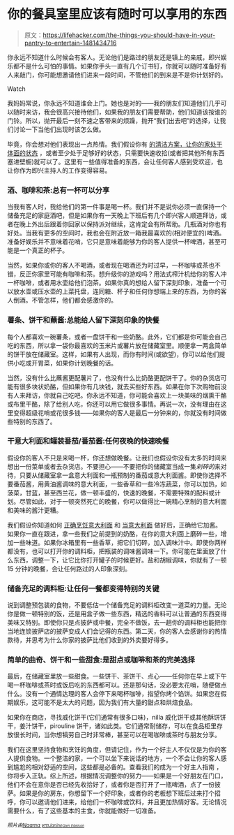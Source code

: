 # 你的餐具室里应该有随时可以享用的东西

> 原文：<https://lifehacker.com/the-things-you-should-have-in-your-pantry-to-entertain-1481434716>

你永远不知道什么时候会有客人。无论他们是路过的朋友还是镇上的亲戚，即兴娱乐都不是什么可怕的事情。如果你手头一直有几个订书钉，你就可以随时准备好有人来敲门，你可能想邀请他们进来一段时间，不管他们的到来是不是你计划好的。

Watch

我妈妈常说，你永远不知道谁会上门。她也是对的——我的朋友们知道他们几乎可以随时来访，我会很高兴接待他们，如果我的朋友们需要帮助，他们知道该按谁的门铃。所以，抛开最后一刻不速之客带来的烦躁，抛开“我们出去吧”的选择，让我们讨论一下当他们出现时该怎么做。

毕竟，你会想对他们表现出一点热情。我们假设你有 [的清洁方案，让你的家处于体面的状态](https://lifehacker.com/keep-your-home-clean-in-20-minutes-a-day-for-30-days-5877542) ，或者至少处于足够好的状态，只需要快速收拾(或者把其他所有东西塞进壁橱)就可以了。这里有一些值得准备的东西，会让任何客人感到受欢迎，也让你作为即兴主持人的工作变得容易。

### 酒、咖啡和茶:总有一杯可以分享

当我有客人时，我给他们的第一件事是喝一杯。我们并不是说你必须一直保持一个储备充足的家庭酒吧，但是如果你有一天晚上下班后有几个即兴客人顺道拜访，或者在晚上外出后跟着你回家以保持派对继续，这肯定会有所帮助。几瓶酒对你也有好处。当我有更多的空间时，我也会在附近放一箱我最喜欢的(相对便宜的)啤酒。准备好娱乐并不意味着花哨，它只是意味着能够为你的客人提供一杯啤酒，甚至可能是一个真正的杯子。

当然，如果你或你的客人不喝酒，或者现在喝酒还为时过早，一杯咖啡或茶也不错，反正你家里可能有咖啡和茶。想升级你的游戏吗？用法式榨汁机给你的客人冲一杯咖啡，或者用水壶给他们泡茶。如果你真的想给人留下深刻印象，准备一个可以放水壶或压水壶的上菜托盘，连同糖、杯子和任何你想端上来的东西，为你的客人倒酒。不管怎样，他们都会感激你的。

### 薯条、饼干和蘸酱:总能给人留下深刻印象的快餐

每个人都喜欢一碗薯条，或者一盘饼干和一些奶酪。此外，它们都是你可能会自己吃的东西，所以拿一袋你最喜欢的玉米片或薯片放在储藏室里。顺便拿一两盒简单的饼干放在储藏室。这样，如果有人出现，而你有时间(或欲望)，你可以给他们提供小吃或开胃菜，如果你计划晚餐的话。

当然，没有什么比蘸酱更配薯片了，也没有什么比奶酪更配饼干了。你的杂货店可能有很多块状奶酪，但如果你有几块钱，就去买些好东西。如果在你下次购物前没有人来拜访，你就自己吃吧。你永远不知道，你可能会喜欢上一块美味的烟熏干酪或布里干酪，除了给别人吃，你还可以用它做很多事情。再说一次，没有理由在这里变得超级花哨或花很多钱——如果你的客人是最后一分钟来的，你就没有时间做些特别的东西了。

### 干意大利面和罐装番茄/番茄酱:任何夜晚的快速晚餐

假设你的客人不只是来喝一杯，你还想做晚餐。让我们也假设你没有太多的时间来想出一份菜单或者去杂货店。不要担心——不要把你的储藏室当成一集*剁碎的*来对待，只要从储藏室拿一盒意大利面和一瓶预制的番茄或意大利面酱。即使你选择不要番茄酱，用黄油酱调味的意大利面，一些香草和一些冷冻蔬菜，你可以加热，如菠菜，甘蓝，甚至西兰花，做一顿丰盛的，快速的晚餐，不需要特殊的配料或计划。尽管如此，对于一顿突然死亡的晚餐，你可以做得比一碗精心烹制的意大利面和美味的酱汁更糟。

我们假设你知道如何 [正确烹饪意大利面](https://lifehacker.com/how-to-cook-pasta-correctly-5805897) 和 [当意大利面](http://lifehacker.com/the-right-way-to-sauce-pasta-5916513) 做好后，正确给它加酱。如果你一直在跟进，拿一些我们之前提到的奶酪，在你的意大利面上磨碎一些，增加一些味道。如果你冰箱里有一些香草，把它们切碎，加入调味汁中。即使你两样都没有，也可以打开你的调料柜，把瓶装的调味酱调味一下。你可能在里面放了什么东西，调整一下，让它比你打开罐子的时候更好。盐和胡椒调味，你就有了一顿 15 分钟的晚餐，会让任何路过的人印象深刻。

### 储备充足的调料柜:让任何一餐都变得特别的关键

说到调整预包装的食物，不要低估一个储备充足的调料柜改变一道菜的力量。无论你是做一顿特别的饭，还是用盒子做一些东西，精选的香料可以让普通的东西变得美味又特别。即使你只是点披萨或中餐，完全不做饭，去一趟你的调料柜也能把你当地连锁披萨店的披萨变成人们会记得的东西。第二天，你的客人会感谢你的热情款待，并思考为什么你家的披萨比他们收到的外卖要好得多。

### 简单的曲奇、饼干和一些甜食:是甜点或咖啡和茶的完美选择

最后，在储藏室里放一些甜食。一些饼干、茶饼干、点心——任何你在早上或下午喝一杯咖啡或茶时或饭后吃的东西都可以。还是那句话，没必要太花哨，随便做点什么。没有一个通情达理的客人会停下来喝杯咖啡，指望你烤个馅饼。如果您在假期娱乐，这可能不是太大的问题，因为我们有大量的甜点和烘焙食品。

如果你在商店，寻找威化饼干(它们通常有很多口味)，nilla 威化饼干或其他酥饼饼干，姜汁饼干，pirouline 饼干，诸如此类。它们通常耐储存，可以在食品柜里存放很长时间，当你想犒劳自己时非常棒，甚至可以在喝咖啡或茶时与朋友分享。

我们在这里坚持食物和烹饪的角度，但请记住，作为一个好主人不仅仅是为你的客人提供食物。一个整洁的家，一个可以坐下来说话的地方，一个不会让你的客人感到尴尬的相对舒适的空间，这些都是必备的。查看我们的成为一个好主人指南 ，你将步入正轨。综上所述，根据情况调整你的努力——如果是一个好朋友在门口，他们不会在意你是否已经先收拾好了，或者你是否打开了一瓶啤酒，点了一份披萨。如果是你的房东，你想留下一个好印象，或者你的老板想下班后过来打个招呼，你可以邀请他们进来，给他们一杯咖啡或饮料，并且更加热情好客。无论情况需要什么，有了这些基本的主食，你就能做好一切准备。

*<small>照片由</small>*[*<small>Naama ym</small>*](http://www.flickr.com/photos/naama/24497360/)*<small></small>*<small>[*<small>Janine</small>*](http://www.flickr.com/photos/geishabot/2738200168/)*<small></small>*<small>[*<small>Glen Edelson</small>*](http://www.flickr.com/photos/glenirah/2382790812/)*<small></small>*</small></small>

<small><small><small></small></small></small>